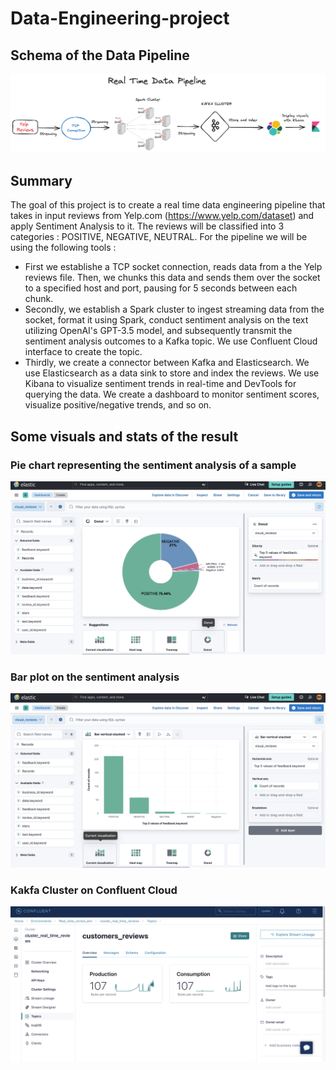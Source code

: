 # Data-Engineering-project

## Schema of the Data Pipeline
![](images/schema_data_pipeline.png)

## Summary
The goal of this project is to create a real time data engineering pipeline that takes in input reviews from Yelp.com (https://www.yelp.com/dataset) and apply Sentiment Analysis to it. The reviews will be classified into 3 categories : POSITIVE, NEGATIVE, NEUTRAL.
For the pipeline we will be using the following tools : 
- First we establishe a TCP socket connection, reads data from a the Yelp reviews file. Then, we chunks this data and sends them over the socket to a specified host and port, pausing for 5 seconds between each chunk.
- Secondly, we establish a Spark cluster to ingest streaming data from the socket, format it using Spark, conduct sentiment analysis on the text utilizing OpenAI's GPT-3.5 model, and subsequently transmit the sentiment analysis outcomes to a Kafka topic. We use Confluent Cloud interface to create the topic.
- Thirdly, we create a connector between Kafka and Elasticsearch. We use Elasticsearch as a data sink to store and index the reviews. We use Kibana to visualize sentiment trends in real-time and DevTools for querying the data. We create a dashboard to monitor sentiment scores, visualize positive/negative trends, and so on.

## Some visuals and stats of the result
### Pie chart representing the sentiment analysis of a sample
![](images/pie_chart_result.png)

### Bar plot on the sentiment analysis
![](images/bar_plot_result.png)

### Kakfa Cluster on Confluent Cloud
![](images/kafka_cluster.png)
  

 
